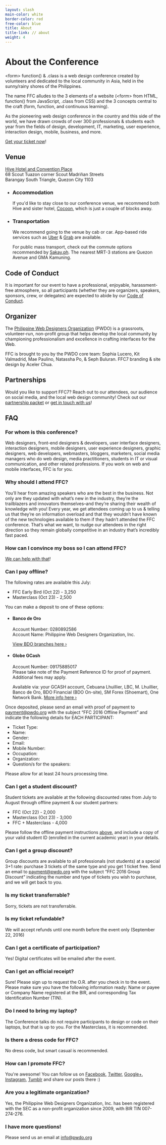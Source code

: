 ```yaml
---
layout: slash
main-color: white
border-color: red
free-color: blue
title: About
title-link: // about
weight: 4
---
```


# About the Conference

\<form\> function() & .class is a web design conference created by volunteers and dedicated to the local community in Asia, held in the sunny/rainy shores of the Philippines.

The name FFC alludes to the 3 elements of a website (\<form\> from HTML, function() from JavaScript, .class from CSS) and the 3 concepts central to the craft (form, function, and continuous learning).

As the pioneering web design conference in the country and this side of the world, we have drawn crowds of over 300 professionals & students each year from the fields of design, development, IT, marketing, user experience, interaction design, mobile, business, and more.

<a target="_blank" href="https://www.eventbrite.com/e/form-function-class-7-conference-tickets-24640606718#tickets">Get your ticket now</a>!

## Venue

<a target="_blank" href="http://www.hivehotel.com">Hive Hotel and Convention Place</a>  
68 Scout Tuazon corner Scout Madriñan Streets  
Barangay South Triangle, Quezon City 1103 

- ### Accommodation

    If you'd like to stay close to our conference venue, we recommend both Hive and sister hotel, <a target="_blank" href="http://www.thecocoonhotel.com/">Cocoon</a>, which is just a couple of blocks away.  

- ### Transportation
    
    We recommend going to the venue by cab or car. App-based ride services such as <a target="_blank" href="https://www.uber.com/cities/manila">Uber</a> & <a target="_blank" href="https://www.grab.com/ph/">Grab</a> are available.  
    
    For public mass transport, check out the commute options recommended by <a target="_blank" href="http://sakay.ph/">Sakay.ph</a>. The nearest MRT-3 stations are Quezon Avenue and GMA Kamuning.

## Code of Conduct

It is important for our event to have a professional, enjoyable, harassment-free atmosphere, so all participants (whether they are organizers, speakers, sponsors, crew, or delegates) are expected to abide by our <a target="_blank" href="https://medium.com/@PWDO/pwdo-code-of-conduct-16ab6ffb5f15">Code of Conduct</a>.

## Organizer

The <a href="http://pwdo.org">Philippine Web Designers Organization</a> (PWDO) is a grassroots, volunteer-run, non-profit group that helps develop the local community by championing professionalism and excellence in crafting interfaces for the Web.

FFC is brought to you by the PWDO core team: Sophia Lucero, Kit Valmadrid, Mae Paulino, Natassha Po, & Seph Buluran. FFC7 branding & site design by Aceler Chua.

## Partnerships

Would you like to support FFC7? Reach out to our attendees, our audience on social media, and the local web design community! Check out our <a target="_blank" href="http://formfunctionclass.com/sponsor.pdf">partnership packet</a> or <a href="mailto:partners@pwdo.org">get in touch with us</a>!

## FAQ

### For whom is this conference?
Web designers, front-end designers & developers, user interface designers, interaction designers, mobile designers, user experience designers, graphic designers, web developers, webmasters, bloggers, marketers, social media managers who do web design, media practitioners, students in IT or visual communication, and other related professions. If you work on web and mobile interfaces, FFC is for you.

### Why should I attend FFC?
You’ll hear from amazing speakers who are the best in the business. Not only are they updated with what’s new in the industry, they’re the trailblazers and innovators themselves–and they’re sharing their wealth of knowledge with you! Every year, we get attendees coming up to us & telling us that they’re on information overload and that they wouldn’t have known of the new technologies available to them if they hadn’t attended the FFC conference. That’s what we want, to nudge our attendees in the right direction so they remain globally competitive in an industry that’s incredibly fast paced.

### How can I convince my boss so I can attend FFC?

<a href="/convince/">We can help with that</a>!

### Can I pay offline? 

The following rates are available this July: 

- FFC Early Bird (Oct 22) - 3,250 
- Masterclass (Oct 23) - 2,500 

You can make a deposit to one of these options:

- #### Banco de Oro 
    Account Number: 0280892586  
    Account Name: Philippine Web Designers Organization, Inc.  
    
    <a target="_blank" href="https://www.bdo.com.ph/branches-atms-locator">View BDO branches here &rsaquo;</a>

- #### Globe GCash
    Account Number: 09175885017  
    Please take note of the Payment Reference ID for proof of payment. Additional fees may apply.

    Available via: your GCASH account, Cebuana Lhuillier, LBC, M. Lhuillier, Banco de Oro, BDO Financial (BDO On-site), SM Forex (Shoemart), One Network Bank. <a target="_blank" href="http://www.globe.com.ph/help/gcash/using-gcash">More info here &rsaquo;</a>


Once deposited, please send an email with proof of payment to payment@pwdo.org with the subject “FFC 2016 Offline Payment” and indicate the following details for EACH PARTICIPANT:

- Ticket Type: 
- Name:  
- Gender:  
- Email: 
- Mobile Number:
- Occupation:  
- Organization:  
- Question/s for the speakers:

Please allow for at least 24 hours processing time.

### Can I get a student discount?
Student tickets are available at the following discounted rates from July to August through offline payment & our student partners:

- FFC (Oct 22) - 2,000
- Masterclass (Oct 23) - 3,000
- FFC + Masterclass - 4,000 

Please follow the offline payment instructions [above](#can-i-pay-offline), and include a copy of your valid student ID (enrolled in the current academic year) in your details.

### Can I get a group discount?
Group discounts are available to all professionals (not students) at a special 3+1 rate: purchase 3 tickets of the same type and you get 1 ticket free. Send an email to payment@pwdo.org with the subject “FFC 2016 Group Discount” indicating the number and type of tickets you wish to purchase, and we will get back to you.

### Is my ticket transferrable?
Sorry, tickets are not transferrable.

### Is my ticket refundable?
We will accept refunds until one month before the event only (September 22, 2016)

### Can I get a certificate of participation?
Yes! Digital certificates will be emailed after the event.

### Can I get an official receipt?
Sure! Please sign up to request the O.R. after you check in to the event. Please make sure you have the following information ready: Name or payee or Company Name registered at the BIR, and corresponding Tax Identification Number (TIN).

### Do I need to bring my laptop?
The Conference talks do not require participants to design or code on their laptops, but that is up to you. For the Masterclass, it is recommended.

### Is there a dress code for FFC?
No dress code, but smart casual is recommended.

### How can I promote FFC?
You're awesome! You can follow us on 
<a target="_blank" href="https://www.facebook.com/formfunctionclass">Facebook</a>, 
<a target="_blank" href="https://twitter.com/ffcph">Twitter</a>, 
<a target="_blank" href="http://pwdo.org/google+">Google+</a>, 
<a target="_blank" href="https://instagram.com/pwdo">Instagram</a>, 
<a target="_blank" href="http://blog.pwdo.org">Tumblr</a> and share our posts there :) 

### Are you a legitimate organization?
Yes, the Philippine Web Designers Organization, Inc. has been registered with the SEC as a non-profit organization since 2009, with BIR TIN 007-274-276.

### I have more questions!
Please send us an email at <a href="mailto:info@pwdo.org">info@pwdo.org</a>